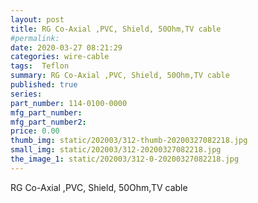 ```yaml
---
layout: post
title: RG Co-Axial ,PVC, Shield, 50Ohm,TV cable
#permalink: 
date: 2020-03-27 08:21:29
categories: wire-cable
tags:  Teflon
summary: RG Co-Axial ,PVC, Shield, 50Ohm,TV cable
published: true 
series: 
part_number: 114-0100-0000
mfg_part_number: 
mfg_part_number2: 
price: 0.00
thumb_img: static/202003/312-thumb-20200327082218.jpg
small_img: static/202003/312-20200327082218.jpg
the_image_1: static/202003/312-0-20200327082218.jpg
---
```



RG Co-Axial ,PVC, Shield, 50Ohm,TV cable
